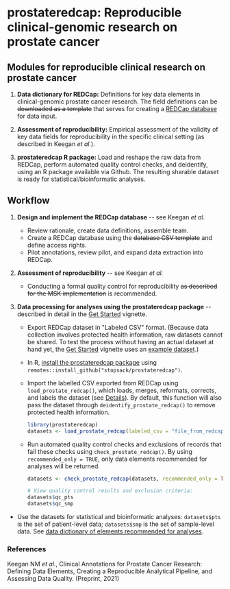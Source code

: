 # prostateredcap: Reproducible clinical-genomic research on prostate cancer

<!-- badges: start -->
<!-- badges: end -->

## Modules for reproducible clinical research on prostate cancer

1. **Data dictionary for REDCap:** Definitions for key data elements in clinical-genomic prostate cancer research. The field definitions can be ~~downloaded as a template~~ that serves for creating a [REDCap database](https://projectredcap.org/about/faq/) for data input. 

2. **Assessment of reproducibility:** Empirical assessment of the validity of key data fields for reproducibility in the specific clinical setting (as described in Keegan *et al.*).

3. **prostateredcap R package:** Load and reshape the raw data from REDCap, perform automated quality control checks, and deidentify, using an R package available via Github. The resulting sharable dataset is ready for statistical/bioinformatic analyses.


## Workflow

1. **Design and implement the REDCap database**  -- see Keegan *et al.*

   + Review rationale, create data definitions, assemble team.
   + Create a REDCap database using the ~~database CSV template~~ and define access rights.
   + Pilot annotations, review pilot, and expand data extraction into REDCap. 
   
   
2. **Assessment of reproducibility** -- see Keegan *et al.*

   + Conducting a formal quality control for reproducibility ~~as described for the MSK implementation~~ is recommended.


3. **Data processing for analyses using the prostateredcap package** -- described in detail in the [Get Started](articles/prostateredcap.html) vignette.

   +  Export REDCap dataset in "Labeled CSV" format. (Because data collection involves protected health information, raw datasets cannot be shared. To test the process without having an actual dataset at hand yet, the [Get Started](articles/prostateredcap.html) vignette uses an [example dataset](https://github.com/stopsack/prostateredcap/blob/main/inst/extdata/SampleGUPIMPACTDatab_DATA_LABELS_2021-05-26.csv).)
   + In R, [install the prostateredcap package](articles/prostateredcap.html#install-the-prostateredcap-package-1) using `remotes::install_github("stopsack/prostateredcap")`.
   + Import the labelled CSV exported from REDCap using `load_prostate_redcap()`, which loads, merges, reformats, corrects, and labels the dataset (see [Details](reference/load_prostate_redcap.html#details)). By default, this function will also pass the dataset through `deidentify_prostate_redcap()` to remove protected health information.

       ``` r
       library(prostateredcap)
       datasets <- load_prostate_redcap(labeled_csv = "file_from_redcap.csv")
       ```
   
   + Run automated quality control checks and exclusions of records that fail these checks using `check_prostate_redcap()`. By using `recommended_only = TRUE`, only data elements recommended for analyses will be returned.

       ``` r
       datasets <- check_prostate_redcap(datasets, recommended_only = TRUE)
     
       # View quality control results and exclusion criteria:
       datasets$qc_pts
       datasets$qc_smp
       ```
   
  + Use the datasets for statistical and bioinformatic analyses: `datasets$pts` is the set of patient-level data; `datasets$smp` is the set of sample-level data. See [data dictionary of elements recommended for analyses](articles/dataelements.html).


### References

Keegan NM *et al.*, Clinical Annotations for Prostate Cancer Research: Defining Data Elements, Creating a Reproducible Analytical Pipeline, and Assessing Data Quality. (Preprint, 2021)
